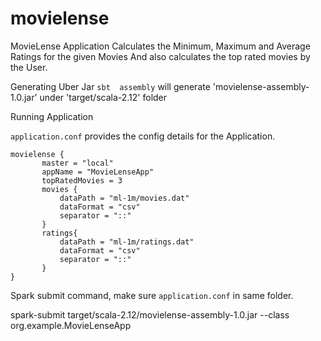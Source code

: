 # movielense

MovieLense Application Calculates the Minimum, Maximum and Average Ratings for the given Movies 
And also calculates the top rated movies by the User. 

Generating Uber Jar
`sbt  assembly` will generate 'movielense-assembly-1.0.jar' under 'target/scala-2.12' folder

Running Application

`application.conf` provides the config details for the Application. 

```
movielense {
       master = "local"
       appName = "MovieLenseApp"
       topRatedMovies = 3
       movies {
           dataPath = "ml-1m/movies.dat"
           dataFormat = "csv"
           separator = "::"
       }
       ratings{
           dataPath = "ml-1m/ratings.dat"
           dataFormat = "csv"
           separator = "::"
       }
}
```

Spark submit command, make sure `application.conf` in same folder.

spark-submit target/scala-2.12/movielense-assembly-1.0.jar --class org.example.MovieLenseApp







